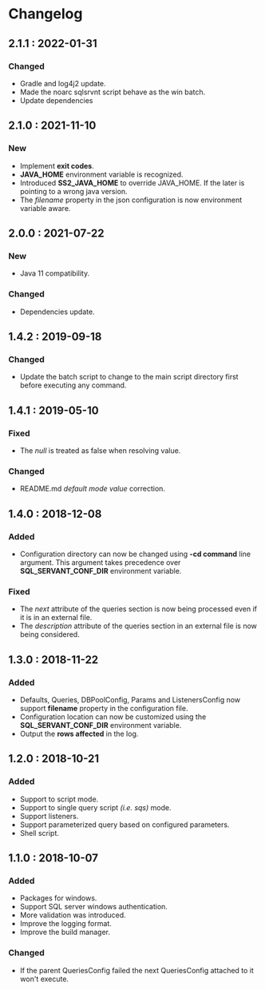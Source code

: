 # Changelog

## 2.1.1 : 2022-01-31

### Changed

* Gradle and log4j2 update.
* Made the noarc sqlsrvnt script behave as the win batch.
* Update dependencies

## 2.1.0 : 2021-11-10

### New

* Implement **exit codes**.
* **JAVA_HOME** environment variable is recognized.
* Introduced **SS2_JAVA_HOME** to override JAVA_HOME. If the later is pointing to a wrong java version.
* The *filename* property in the json configuration is now environment variable aware.

## 2.0.0 : 2021-07-22

### New

* Java 11 compatibility.

### Changed

* Dependencies update.

## 1.4.2 : 2019-09-18

### Changed
- Update the batch script to change to the main script directory first before executing any command.

## 1.4.1 : 2019-05-10
### Fixed
- The _null_ is treated as false when resolving value.

### Changed
- README.md _default mode value_ correction.

## 1.4.0 : 2018-12-08
### Added
- Configuration directory can now be changed using **-cd command** line argument. This argument takes precedence over **SQL_SERVANT_CONF_DIR** environment variable.

### Fixed
- The _next_ attribute of the queries section is now being processed even if it is in an external file.
- The _description_ attribute of the queries section in an external file is now being considered.

## 1.3.0 : 2018-11-22
### Added
- Defaults, Queries, DBPoolConfig, Params and ListenersConfig now support **filename** property in the configuration file.
- Configuration location can now be customized using the **SQL_SERVANT_CONF_DIR** environment variable.
- Output the **rows affected** in the log.

## 1.2.0 : 2018-10-21
### Added
- Support to script mode.
- Support to single query script _(i.e. sqs)_ mode.
- Support listeners.
- Support parameterized query based on configured parameters.
- Shell script.

## 1.1.0 : 2018-10-07
### Added
- Packages for windows.
- Support SQL server windows authentication.
- More validation was introduced.
- Improve the logging format.
- Improve the build manager.

### Changed
- If the parent QueriesConfig failed the next QueriesConfig attached to it won't execute.